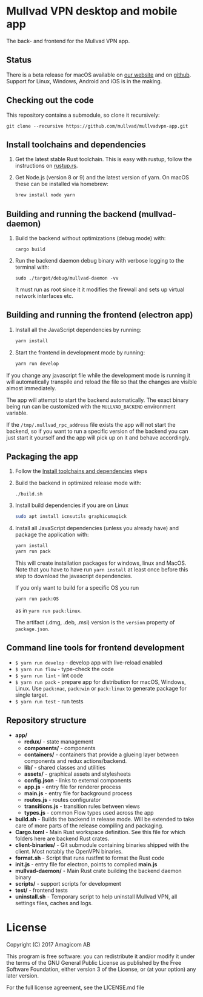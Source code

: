 # Mullvad VPN desktop and mobile app

The back- and frontend for the Mullvad VPN app.

## Status

There is a beta release for macOS available on
[our website](https://mullvad.net/en/guides/beta-app/) and on
[github](https://github.com/mullvad/mullvadvpn-app/releases/).
Support for Linux, Windows, Android and iOS is in the making.

## Checking out the code

This repository contains a submodule, so clone it recursively:
```
git clone --recursive https://github.com/mullvad/mullvadvpn-app.git
```

## Install toolchains and dependencies

1. Get the latest stable Rust toolchain. This is easy with rustup, follow the instructions on
[rustup.rs](https://rustup.rs/).

1. Get Node.js (version 8 or 9) and the latest version of yarn. On macOS these can be installed via
homebrew:
    ```bash
    brew install node yarn
    ```

## Building and running the backend (mullvad-daemon)

1. Build the backend without optimizations (debug mode) with:
    ```
    cargo build
    ```

1. Run the backend daemon debug binary with verbose logging to the terminal with:
    ```
    sudo ./target/debug/mullvad-daemon -vv
    ```
    It must run as root since it it modifies the firewall and sets up virtual network interfaces
    etc.

## Building and running the frontend (electron app)

1. Install all the JavaScript dependencies by running:
    ```bash
    yarn install
    ```

1. Start the frontend in development mode by running:
    ```bash
    yarn run develop
    ```

If you change any javascript file while the development mode is running it will automatically
transpile and reload the file so that the changes are visible almost immediately.

The app will attempt to start the backend automatically. The exact binary being run can be
customized with the `MULLVAD_BACKEND` environment variable.

If the `/tmp/.mullvad_rpc_address` file exists the app will not start the backend, so if you want
to run a specific version of the backend you can just start it yourself and the app will pick up on
it and behave accordingly.


## Packaging the app

1. Follow the [Install toolchains and dependencies](#install-toolchains-and-dependencies) steps

1. Build the backend in optimized release mode with:
    ```
    ./build.sh
    ```

1.  Install build dependencies if you are on Linux
    ```bash
    sudo apt install icnsutils graphicsmagick
    ```

1. Install all JavaScript dependencies (unless you already have) and package the application with:
    ```bash
    yarn install
    yarn run pack
    ```
    This will create installation packages for windows, linux and MacOS. Note that you have to have
    run `yarn install` at least once before this step to download the javascript dependencies.

    If you only want to build for a specific OS you run
    ```bash
    yarn run pack:OS
    ```
    as in `yarn run pack:linux`.

    The artifact (.dmg, .deb, .msi) version is the `version` property of `package.json`.


## Command line tools for frontend development

- `$ yarn run develop` - develop app with live-reload enabled
- `$ yarn run flow` - type-check the code
- `$ yarn run lint` - lint code
- `$ yarn run pack` - prepare app for distribution for macOS, Windows, Linux. Use `pack:mac`,
   `pack:win` or `pack:linux` to generate package for single target.
- `$ yarn run test` - run tests

## Repository structure

- **app/**
  - **redux/** - state management
  - **components/** - components
  - **containers/** - containers that provide a glueing layer between components and redux
    actions/backend.
  - **lib/** - shared classes and utilities
  - **assets/** - graphical assets and stylesheets
  - **config.json** - links to external components
  - **app.js** - entry file for renderer process
  - **main.js** - entry file for background process
  - **routes.js** - routes configurator
  - **transitions.js** - transition rules between views
  - **types.js** - common Flow types used across the app
- **build.sh** - Builds the backend in release mode. Will be extended to take care of more parts
  of the release compiling and packaging.
- **Cargo.toml** - Main Rust workspace definition. See this file for which folders here are backend
  Rust crates.
- **client-binaries/** - Git submodule containing binaries shipped with the client. Most notably
  the OpenVPN binaries.
- **format.sh** - Script that runs rustfmt to format the Rust code
- **init.js** - entry file for electron, points to compiled **main.js**
- **mullvad-daemon/** - Main Rust crate building the backend daemon binary
- **scripts/** - support scripts for development
- **test/** - frontend tests
- **uninstall.sh** - Temporary script to help uninstall Mullvad VPN, all settings files, caches and
  logs.


# License

Copyright (C) 2017  Amagicom AB

This program is free software: you can redistribute it and/or modify it under the terms of the
GNU General Public License as published by the Free Software Foundation, either version 3 of
the License, or (at your option) any later version.

For the full license agreement, see the LICENSE.md file
